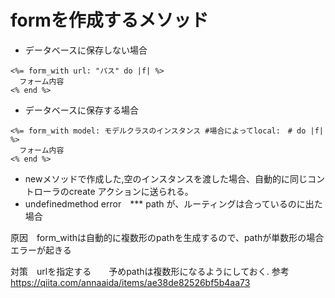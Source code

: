 # formを作成するメソッド
* データベースに保存しない場合
```
<%= form_with url: "パス" do |f| %>
  フォーム内容
<% end %>
```
* データベースに保存する場合
```
<%= form_with model: モデルクラスのインスタンス #場合によってlocal:　# do |f| %>
  フォーム内容
<% end %>
```
* newメソッドで作成した,空のインスタンスを渡した場合、自動的に同じコントローラのcreate アクションに送られる。
* undefinedmethod error　*** path が、ルーティングは合っているのに出た場合

原因　form_withは自動的に複数形のpathを生成するので、pathが単数形の場合エラーが起きる

対策　urlを指定する　　予めpathは複数形になるようにしておく.
参考 https://qiita.com/annaaida/items/ae38de82526bf5b4aa73
